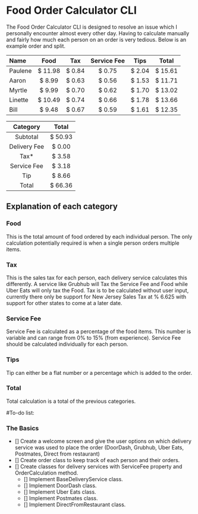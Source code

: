 # Food Order Calculator CLI

The Food Order Calculator CLI is designed to resolve an issue which I personally encounter almost every other day. 
Having to calculate manually and fairly how much each person on an order is very tedious. Below is an example order and split.


|  Name | Food  |  Tax | Service Fee | Tips | Total |
|:------|:-----:|:----:|:-----------:|:----:|:-----:|
|Paulene|$ 11.98|$ 0.84|$        0.75|$ 2.04|$ 15.61|
|Aaron  |$  8.99|$ 0.63|$        0.56|$ 1.53|$ 11.71|
|Myrtle |$  9.99|$ 0.70|$        0.62|$ 1.70|$ 13.02|
|Linette|$ 10.49|$ 0.74|$        0.66|$ 1.78|$ 13.66|
|Bill   |$  9.48|$ 0.67|$        0.59|$ 1.61|$ 12.35|

|Category    |Total  |
|:----------:|:-----:|
|Subtotal    |$ 50.93|
|Delivery Fee|$ 0.00 |
|Tax*        |$ 3.58 |
|Service Fee |$ 3.18 |
|Tip         |$ 8.66 |
|Total       |$ 66.36|

## Explanation of each category


### **Food**
This is the total amount of food ordered by each individual person. The only calculation potentially required is when a single person orders multiple items.

### **Tax**
This is the sales tax for each person, each delivery service calculates this differently. A service like Grubhub will Tax the Service Fee and Food while Uber Eats will only tax the Food.
Tax is to be calculated without user input, currently there only be support for New Jersey Sales Tax at % 6.625 with support for other states to come at a later date.

### **Service Fee**
Service Fee is calculated as a percentage of the food items. This number is variable and can range from 0% to 15% (from experience).
Service Fee should be calculated individually for each person.

### **Tips**
Tip can either be a flat number or a percentage which is added to the order.

### **Total**
Total calculation is a total of the previous categories.

#To-do list:

### The Basics

- [] Create a welcome screen and give the user options on which delivery service was used to place the order (DoorDash, Grubhub, Uber Eats, Postmates, Direct from restaurant)
- [] Create order class to keep track of each person and their orders.
- [] Create classes for delivery services with ServiceFee property and OrderCalculation method.
  - [] Implement BaseDeliveryService class.
  - [] Implement DoorDash class.
  - [] Implement Uber Eats class.
  - [] Implement Postmates class.
  - [] Implement DirectFromRestaurant class.
